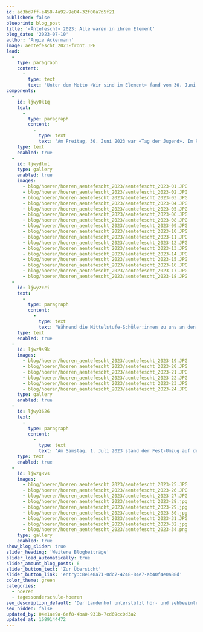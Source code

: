 ```yaml
---
id: ad3bd7ff-e458-4a92-9e04-32f00a7d5f21
published: false
blueprint: blog_post
title: '«Äntefescht» 2023: Alle waren in ihrem Element'
blog_date: '2023-07-10'
author: 'Angie Ackermann'
image: aentefescht_2023-front.JPG
lead:
  -
    type: paragraph
    content:
      -
        type: text
        text: 'Unter dem Motto «Wir sind im Element» fand vom 30. Juni bis 2. Juli 2023 das als «Äntefescht» bekannte Jugendfest der beiden Entfelden statt. Wir vom Landenhof haben fleissig mitgefeiert.'
components:
  -
    id: ljwy0k1q
    text:
      -
        type: paragraph
        content:
          -
            type: text
            text: 'Am Freitag, 30. Juni 2023 war «Tag der Jugend». Im Rahmen dessen durften wir rund 500 Mittelstufen-Schüler:innen aus Unter- und Oberentfelden bei uns am Landenhof begrüssen. Sie erwartete – trotz Schlechtwetterprogramm – ein vielfältiges Spiele-Angebot. An knapp 30 Ständen konnten sie ihre Geschicklichkeit unter Beweis stellen, sich mit anderen messen oder ihrer Kreativität freien Lauf lassen. Am Mittag gab’s zur Freude aller Hamburger. Die Stimmung war ausgelassen und entspannt. Und das Wetter spielte wider Erwarten mit.'
    type: text
    enabled: true
  -
    id: ljwydlmt
    type: gallery
    enabled: true
    images:
      - blog/hoeren/hoeren_aentefescht_2023/aentefescht_2023-01.JPG
      - blog/hoeren/hoeren_aentefescht_2023/aentefescht_2023-02.JPG
      - blog/hoeren/hoeren_aentefescht_2023/aentefescht_2023-03.JPG
      - blog/hoeren/hoeren_aentefescht_2023/aentefescht_2023-04.JPG
      - blog/hoeren/hoeren_aentefescht_2023/aentefescht_2023-05.JPG
      - blog/hoeren/hoeren_aentefescht_2023/aentefescht_2023-06.JPG
      - blog/hoeren/hoeren_aentefescht_2023/aentefescht_2023-08.JPG
      - blog/hoeren/hoeren_aentefescht_2023/aentefescht_2023-09.JPG
      - blog/hoeren/hoeren_aentefescht_2023/aentefescht_2023-10.JPG
      - blog/hoeren/hoeren_aentefescht_2023/aentefescht_2023-11.JPG
      - blog/hoeren/hoeren_aentefescht_2023/aentefescht_2023-12.JPG
      - blog/hoeren/hoeren_aentefescht_2023/aentefescht_2023-13.JPG
      - blog/hoeren/hoeren_aentefescht_2023/aentefescht_2023-14.JPG
      - blog/hoeren/hoeren_aentefescht_2023/aentefescht_2023-15.JPG
      - blog/hoeren/hoeren_aentefescht_2023/aentefescht_2023-16.JPG
      - blog/hoeren/hoeren_aentefescht_2023/aentefescht_2023-17.JPG
      - blog/hoeren/hoeren_aentefescht_2023/aentefescht_2023-18.JPG
  -
    id: ljwy2cci
    text:
      -
        type: paragraph
        content:
          -
            type: text
            text: 'Während die Mittelstufe-Schüler:innen zu uns an den Landenhof pilgerten, reisten unsere jüngsten Schüler:innen (Kindergarten, 1. und 2. Primarklasse) zu Spielen und Spass nach Oberentfelden ins Schulhaus Dorf. Unsere Oberstufen-Schüler:innen trugen am Morgen an verschiedenen Orten Spielturniere aus und am Nachmittag konnten sie sich an diversen (Geschicklichkeits-)Spielen versuchen.'
    type: text
    enabled: true
  -
    id: ljwz9s9k
    images:
      - blog/hoeren/hoeren_aentefescht_2023/aentefescht_2023-19.JPG
      - blog/hoeren/hoeren_aentefescht_2023/aentefescht_2023-20.JPG
      - blog/hoeren/hoeren_aentefescht_2023/aentefescht_2023-21.JPG
      - blog/hoeren/hoeren_aentefescht_2023/aentefescht_2023-22.JPG
      - blog/hoeren/hoeren_aentefescht_2023/aentefescht_2023-23.JPG
      - blog/hoeren/hoeren_aentefescht_2023/aentefescht_2023-24.JPG
    type: gallery
    enabled: true
  -
    id: ljwy3626
    text:
      -
        type: paragraph
        content:
          -
            type: text
            text: 'Am Samstag, 1. Juli 2023 stand der Fest-Umzug auf dem Programm. Kurz nach 9.30 Uhr setzte sich der farbenfrohe Festzug bei eitel Sonnenschein in Bewegung. Mittendrin: unsere Schüler:innen. Getreu dem Motto «Wir sind im Element» in Kostümen zu den Elementen Wasser, Erde und Feuer. Während die «Kleinen» aus der Primar als Fluss durch die Strassen zogen, waren die Mittelstufe-Schüler:innen als Gärtner:innen unterwegs. Als solche verteilten sie selbst geformte Seedballs (kleine Kugeln aus Erde, Lehm und Wildblumen-Saatgut) an die Zuschauer:innen, um auf die (Arten-)Vielfalt aufmerksam zu machen. Die Oberstufen-Schüler:innen waren mit ihren roten Shirts und den selbstgebastelten Fackeln die Feurig(st)en.'
    type: text
    enabled: true
  -
    id: ljwzg8vs
    images:
      - blog/hoeren/hoeren_aentefescht_2023/aentefescht_2023-25.JPG
      - blog/hoeren/hoeren_aentefescht_2023/aentefescht_2023-26.JPG
      - blog/hoeren/hoeren_aentefescht_2023/aentefescht_2023-27.JPG
      - blog/hoeren/hoeren_aentefescht_2023/aentefescht_2023-28.jpg
      - blog/hoeren/hoeren_aentefescht_2023/aentefescht_2023-29.jpg
      - blog/hoeren/hoeren_aentefescht_2023/aentefescht_2023-30.jpg
      - blog/hoeren/hoeren_aentefescht_2023/aentefescht_2023-31.JPG
      - blog/hoeren/hoeren_aentefescht_2023/aentefescht_2023-32.jpg
      - blog/hoeren/hoeren_aentefescht_2023/aentefescht_2023-34.png
    type: gallery
    enabled: true
show_blog_slider: true
slider_heading: 'Weitere Blogbeiträge'
slider_load_automatically: true
slider_amount_blog_posts: 6
slider_button_text: 'Zur Übersicht'
slider_button_link: 'entry::8e1e8a71-0dc7-4248-84e7-ab40f4e0a88d'
color_theme: green
categories:
  - hoeren
  - tagessonderschule-hoeren
seo_description_default: 'Der Landenhof unterstützt hör- und sehbeeinträchtigte Kinder & Jugendliche in ihrem selbstbestimmten Leben durch Förderung ihrer Fähigkeiten & Entwicklung'
seo_hidden: false
updated_by: 04e1ae9a-6ef8-4ba0-931b-7cd69cc0d3a2
updated_at: 1689144472
---
```

